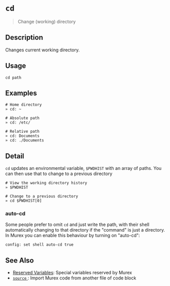 # `cd`

> Change (working) directory

## Description

Changes current working directory.

## Usage

    cd path

## Examples

    # Home directory
    » cd: ~

    # Absolute path
    » cd: /etc/

    # Relative path
    » cd: Documents
    » cd: ./Documents

## Detail

`cd` updates an environmental variable, `$PWDHIST` with an array of paths.
You can then use that to change to a previous directory

    # View the working directory history
    » $PWDHIST

    # Change to a previous directory
    » cd $PWDHIST[0]

### auto-cd

Some people prefer to omit `cd` and just write the path, with their shell
automatically changing to that directory if the "command" is just a directory.
In Murex you can enable this behaviour by turning on "auto-cd":

    config: set shell auto-cd true

## See Also

- [Reserved Variables](/user-guide/reserved-vars.md):
  Special variables reserved by Murex
- [`source` ](./source.md):
  Import Murex code from another file of code block

